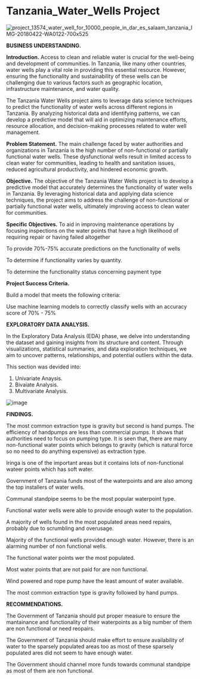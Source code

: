 # Tanzania_Water_Wells Project
![project_13574_water_well_for_10000_people_in_dar_es_salaam_tanzania_IMG-20180422-WA0122-700x525](https://github.com/NyagahBrian/Tanzania_Water_Wells/assets/124655143/6d89094c-41a0-40c0-8dd2-437e6d90060d)


**BUSINESS UNDERSTANDING.**

**Introduction.**
Access to clean and reliable water is crucial for the well-being and development of communities. In Tanzania, like many other countries, water wells play a vital role in providing this essential resource. However, ensuring the functionality and sustainability of these wells can be challenging due to various factors such as geographic location, infrastructure maintenance, and water quality.

The Tanzania Water Wells project aims to leverage data science techniques to predict the functionality of water wells across different regions in Tanzania. By analyzing historical data and identifying patterns, we can develop a predictive model that will aid in optimizing maintenance efforts, resource allocation, and decision-making processes related to water well management.

**Problem Statement.**
The main challenge faced by water authorities and organizations in Tanzania is the high number of non-functional or partially functional water wells. These dysfunctional wells result in limited access to clean water for communities, leading to health and sanitation issues, reduced agricultural productivity, and hindered economic growth.

**Objective.**
The objective of the Tanzania Water Wells project is to develop a predictive model that accurately determines the functionality of water wells in Tanzania. By leveraging historical data and applying data science techniques, the project aims to address the challenge of non-functional or partially functional water wells, ultimately improving access to clean water for communities.

**Specific Objectives.**
To aid in improving maintenance operations by focusing inspections on the water points that have a high likelihood of requiring repair or having failed altogether

To provide 70%-75% accurate predictions on the functionality of wells

To determine if functionality varies by quantity.

To determine the functionality status concerning payment type

**Project Success Criteria.**

Build a model that meets the following criteria:

Use machine learning models to correctly classify wells with an accuracy score of 70% - 75%




**EXPLORATORY DATA ANALYSIS.**


In the Exploratory Data Analysis (EDA) phase, we delve into understanding the dataset and gaining insights from its structure and content. Through visualizations, statistical summaries, and data exploration techniques, we aim to uncover patterns, relationships, and potential outliers within the data.

This section was devided into:
1. Univariate Anaysis.
2. Bivaiate Analysis.
3. Multivariate Analysis.   

![image](https://github.com/NyagahBrian/Tanzania_Water_Wells/assets/124655143/fad8a79f-2274-44ab-88fe-271f3d4308f0)



**FINDINGS.**


The most common extraction type is gravity but second is hand pumps. The efficiency of handpumps are less than commercial pumps. It shows that authorities need to focus on pumping type. It is seen that, there are many non-functional water points which belongs to gravity (which is natural force so no need to do anything expensive) as extraction type.

Iringa is one of the important areas but it contains lots of non-functional wateer points which has soft water.

Government of Tanzania funds most of the waterpoints and are also among the top installers of water wells.

Communal standpipe seems to be the most popular waterpoint type.

Functional water wells were able to provide enough water to the population.

A majority of wells found in the most populated areas need repairs, probably due to scrumbling and overusage.

Majority of the functional wells provided enough water. However, there is an alarming number of non functional wells.

The functional water points wer the most populated.

Most water points that are not paid for are non functional.

Wind powered and rope pump have the least amount of water available.

The most common extraction type is gravity followed by hand pumps.

**RECOMMENDATIONS.**


The Government of Tanzania should put proper measure to ensure the mantainance and functionality of their waterpoints as a big number of them are non functional or need reopairs.

The Government of Tanzania should make effort to ensure availability of water to the sparsely populated areas too as most of these sparsely populated ares did not seem to have enough water.

The Government should channel more funds towards communal standpipe as most of them are non functional.

